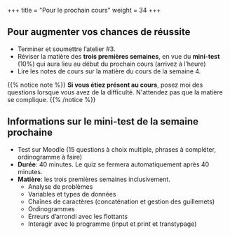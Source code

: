 +++
title = "Pour le prochain cours"
weight = 34
+++

## Pour augmenter vos chances de réussite

- Terminer et soumettre l’atelier #3.
- Réviser la matière des **trois premières semaines**, en vue du **mini-test** (10%) qui aura lieu au début du prochain cours (arrivez à l’heure)
- Lire les notes de cours sur la matière du cours de la semaine 4.


{{% notice note %}}
**Si vous étiez présent au cours**, posez moi des questions lorsque vous avez de la difficulté. N'attendez pas que la matière se complique.
{{% /notice %}}


## Informations sur le mini-test de la semaine prochaine

- Test sur Moodle (15 questions à choix multiple, phrases à compléter, ordinogramme à faire)
- **Durée**: 40 minutes. Le quiz se fermera automatiquement après 40 minutes.
- **Matière**: les trois premières semaines inclusivement.
	- Analyse de problèmes
	- Variables et types de données
	- Chaînes de caractères (concaténation et gestion des guillemets)
	- Ordinogrammes
	- Erreurs d’arrondi avec les flottants
	- Interagir avec le programme (input et print et transtypage)